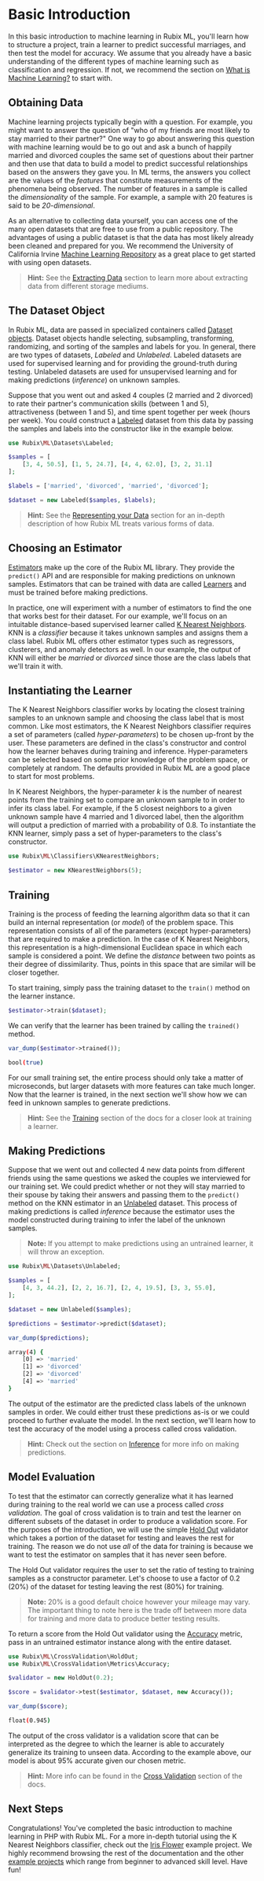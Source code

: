 # Basic Introduction
In this basic introduction to machine learning in Rubix ML, you'll learn how to structure a project, train a learner to predict successful marriages, and then test the model for accuracy. We assume that you already have a basic understanding of the different types of machine learning such as classification and regression. If not, we recommend the section on [What is Machine Learning?](what-is-machine-learning.md) to start with.

## Obtaining Data
Machine learning projects typically begin with a question. For example, you might want to answer the question of "who of my friends are most likely to stay married to their partner?" One way to go about answering this question with machine learning would be to go out and ask a bunch of happily married and divorced couples the same set of questions about their partner and then use that data to build a model to predict successful relationships based on the answers they gave you. In ML terms, the answers you collect are the values of the *features* that constitute measurements of the phenomena being observed. The number of features in a sample is called the *dimensionality* of the sample. For example, a sample with 20 features is said to be *20-dimensional*.

As an alternative to collecting data yourself, you can access one of the many open datasets that are free to use from a public repository. The advantages of using a public dataset is that the data has most likely already been cleaned and prepared for you. We recommend the University of California Irvine [Machine Learning Repository](https://archive.ics.uci.edu/ml/datasets.php) as a great place to get started with using open datasets.

> **Hint:** See the [Extracting Data](extracting-data.md) section to learn more about extracting data from different storage mediums.

## The Dataset Object
In Rubix ML, data are passed in specialized containers called [Dataset objects](datasets/api.md). Dataset objects handle selecting, subsampling, transforming, randomizing, and sorting of the samples and labels for you. In general, there are two types of datasets, *Labeled* and *Unlabeled*. Labeled datasets are used for supervised learning and for providing the ground-truth during testing. Unlabeled datasets are used for unsupervised learning and for making predictions (*inference*) on unknown samples.

Suppose that you went out and asked 4 couples (2 married and 2 divorced) to rate their partner's communication skills (between 1 and 5), attractiveness (between 1 and 5), and time spent together per week (hours per week). You could construct a [Labeled](datasets/labeled.md) dataset from this data by passing the samples and labels into the constructor like in the example below.

```php
use Rubix\ML\Datasets\Labeled;

$samples = [
    [3, 4, 50.5], [1, 5, 24.7], [4, 4, 62.0], [3, 2, 31.1]
];

$labels = ['married', 'divorced', 'married', 'divorced'];

$dataset = new Labeled($samples, $labels);
```

> **Hint:** See the [Representing your Data](representing-your-data.md) section for an in-depth description of how Rubix ML treats various forms of data.

## Choosing an Estimator
[Estimators](estimator.md) make up the core of the Rubix ML library. They provide the `predict()` API and are responsible for making predictions on unknown samples. Estimators that can be trained with data are called [Learners](learner.md) and must be trained before making predictions.

In practice, one will experiment with a number of estimators to find the one that works best for their dataset. For our example, we'll focus on an intuitable distance-based supervised learner called [K Nearest Neighbors](classifiers/k-nearest-neighbors.md). KNN is a *classifier* because it takes unknown samples and assigns them a class label. Rubix ML offers other estimator types such as regressors, clusterers, and anomaly detectors as well. In our example, the output of KNN will either be *married* or *divorced* since those are the class labels that we'll train it with.

## Instantiating the Learner
The K Nearest Neighbors classifier works by locating the closest training samples to an unknown sample and choosing the class label that is most common. Like most estimators, the K Nearest Neighbors classifier requires a set of parameters (called *hyper-parameters*) to be chosen up-front by the user. These parameters are defined in the class's constructor and control how the learner behaves during training and inference. Hyper-parameters can be selected based on some prior knowledge of the problem space, or completely at random. The defaults provided in Rubix ML are a good place to start for most problems.

In K Nearest Neighbors, the hyper-parameter *k* is the number of nearest points from the training set to compare an unknown sample to in order to infer its class label. For example, if the 5 closest neighbors to a given unknown sample have 4 married and 1 divorced label, then the algorithm will output a prediction of married with a probability of 0.8. To instantiate the KNN learner, simply pass a set of hyper-parameters to the class's constructor.

```php
use Rubix\ML\Classifiers\KNearestNeighbors;

$estimator = new KNearestNeighbors(5);
```

## Training
Training is the process of feeding the learning algorithm data so that it can build an internal representation (or *model*) of the problem space. This representation consists of all of the parameters (except hyper-parameters) that are required to make a prediction. In the case of K Nearest Neighbors, this representation is a high-dimensional Euclidean space in which each sample is considered a point. We define the *distance* between two points as their degree of dissimilarity. Thus, points in this space that are similar will be closer together.

To start training, simply pass the training dataset to the `train()` method on the learner instance.

```php
$estimator->train($dataset);
```

We can verify that the learner has been trained by calling the `trained()` method.

```php
var_dump($estimator->trained());
```

```sh
bool(true)
```

For our small training set, the entire process should only take a matter of microseconds, but larger datasets with more features can take much longer. Now that the learner is trained, in the next section we'll show how we can feed in unknown samples to generate predictions.

> **Hint:** See the [Training](training.md) section of the docs for a closer look at training a learner.

## Making Predictions
Suppose that we went out and collected 4 new data points from different friends using the same questions we asked the couples we interviewed for our training set. We could predict whether or not they will stay married to their spouse by taking their answers and passing them to the `predict()` method on the KNN estimator in an [Unlabeled](datasets/unlabeled.md) dataset. This process of making predictions is called *inference* because the estimator uses the model constructed during training to infer the label of the unknown samples.

> **Note:** If you attempt to make predictions using an untrained learner, it will throw an exception.

```php
use Rubix\ML\Datasets\Unlabeled;

$samples = [
    [4, 3, 44.2], [2, 2, 16.7], [2, 4, 19.5], [3, 3, 55.0],
];

$dataset = new Unlabeled($samples);

$predictions = $estimator->predict($dataset);

var_dump($predictions);
```

```sh
array(4) {
	[0] => 'married'
	[1] => 'divorced'
	[2] => 'divorced'
	[4] => 'married'
}
```

The output of the estimator are the predicted class labels of the unknown samples in order. We could either trust these predictions as-is or we could proceed to further evaluate the model. In the next section, we'll learn how to test the accuracy of the model using a process called cross validation.

> **Hint:** Check out the section on [Inference](inference.md) for more info on making predictions.

## Model Evaluation
To test that the estimator can correctly generalize what it has learned during training to the real world we can use a process called *cross validation*. The goal of cross validation is to train and test the learner on different subsets of the dataset in order to produce a validation score. For the purposes of the introduction, we will use the simple [Hold Out](cross-validation/hold-out.md) validator which takes a portion of the dataset for testing and leaves the rest for training. The reason we do not use *all* of the data for training is because we want to test the estimator on samples that it has never seen before.

The Hold Out validator requires the user to set the ratio of testing to training samples as a constructor parameter. Let's choose to use a factor of 0.2 (20%) of the dataset for testing leaving the rest (80%) for training.

> **Note:** 20% is a good default choice however your mileage may vary. The important thing to note here is the trade off between more data for training and more data to produce better testing results.

To return a score from the Hold Out validator using the [Accuracy](cross-validation/metrics/accuracy.md) metric, pass in an untrained estimator instance along with the entire dataset.

```php
use Rubix\ML\CrossValidation\HoldOut;
use Rubix\ML\CrossValidation\Metrics\Accuracy;

$validator = new HoldOut(0.2);

$score = $validator->test($estimator, $dataset, new Accuracy());

var_dump($score);
```

```sh
float(0.945)
```

The output of the cross validator is a validation score that can be interpreted as the degree to which the learner is able to accurately generalize its training to unseen data. According to the example above, our model is about 95% accurate given our chosen metric.

> **Hint:** More info can be found in the [Cross Validation](cross-validation.md) section of the docs.

## Next Steps
Congratulations! You've completed the basic introduction to machine learning in PHP with Rubix ML. For a more in-depth tutorial using the K Nearest Neighbors classifier, check out the [Iris Flower](https://github.com/RubixML/Iris) example project. We highly recommend browsing the rest of the documentation and the other [example projects](https://github.com/RubixML) which range from beginner to advanced skill level. Have fun!
